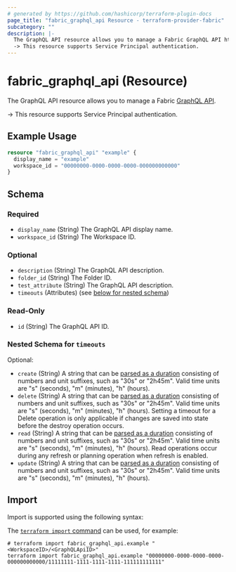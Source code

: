 ```yaml
---
# generated by https://github.com/hashicorp/terraform-plugin-docs
page_title: "fabric_graphql_api Resource - terraform-provider-fabric"
subcategory: ""
description: |-
  The GraphQL API resource allows you to manage a Fabric GraphQL API https://learn.microsoft.com/fabric/data-engineering/api-graphql-overview.
  -> This resource supports Service Principal authentication.
---
```


# fabric_graphql_api (Resource)

The GraphQL API resource allows you to manage a Fabric [GraphQL API](https://learn.microsoft.com/fabric/data-engineering/api-graphql-overview).

-> This resource supports Service Principal authentication.

## Example Usage

```terraform
resource "fabric_graphql_api" "example" {
  display_name = "example"
  workspace_id = "00000000-0000-0000-0000-000000000000"
}
```

<!-- schema generated by tfplugindocs -->
## Schema

### Required

- `display_name` (String) The GraphQL API display name.
- `workspace_id` (String) The Workspace ID.

### Optional

- `description` (String) The GraphQL API description.
- `folder_id` (String) The Folder ID.
- `test_attribute` (String) The GraphQL API description.
- `timeouts` (Attributes) (see [below for nested schema](#nestedatt--timeouts))

### Read-Only

- `id` (String) The GraphQL API ID.

<a id="nestedatt--timeouts"></a>

### Nested Schema for `timeouts`

Optional:

- `create` (String) A string that can be [parsed as a duration](https://pkg.go.dev/time#ParseDuration) consisting of numbers and unit suffixes, such as "30s" or "2h45m". Valid time units are "s" (seconds), "m" (minutes), "h" (hours).
- `delete` (String) A string that can be [parsed as a duration](https://pkg.go.dev/time#ParseDuration) consisting of numbers and unit suffixes, such as "30s" or "2h45m". Valid time units are "s" (seconds), "m" (minutes), "h" (hours). Setting a timeout for a Delete operation is only applicable if changes are saved into state before the destroy operation occurs.
- `read` (String) A string that can be [parsed as a duration](https://pkg.go.dev/time#ParseDuration) consisting of numbers and unit suffixes, such as "30s" or "2h45m". Valid time units are "s" (seconds), "m" (minutes), "h" (hours). Read operations occur during any refresh or planning operation when refresh is enabled.
- `update` (String) A string that can be [parsed as a duration](https://pkg.go.dev/time#ParseDuration) consisting of numbers and unit suffixes, such as "30s" or "2h45m". Valid time units are "s" (seconds), "m" (minutes), "h" (hours).

## Import

Import is supported using the following syntax:

The [`terraform import` command](https://developer.hashicorp.com/terraform/cli/commands/import) can be used, for example:

```shell
# terraform import fabric_graphql_api.example "<WorkspaceID>/<GraphQLApiID>"
terraform import fabric_graphql_api.example "00000000-0000-0000-0000-000000000000/11111111-1111-1111-1111-111111111111"
```
